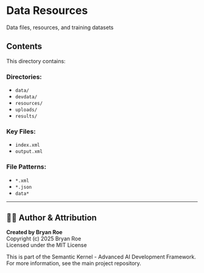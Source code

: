 # Data Resources

Data files, resources, and training datasets

## Contents
This directory contains:

### Directories:
- `data/`
- `devdata/`
- `resources/`
- `uploads/`
- `results/`

### Key Files:
- `index.xml`
- `output.xml`

### File Patterns:
- `*.xml`
- `*.json`
- `data*`


---

## 👨‍💻 Author & Attribution

**Created by Bryan Roe**  
Copyright (c) 2025 Bryan Roe  
Licensed under the MIT License

This is part of the Semantic Kernel - Advanced AI Development Framework.
For more information, see the main project repository.
